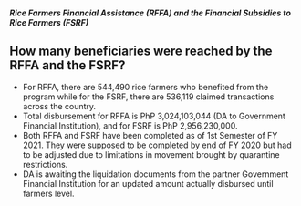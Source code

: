 ##### Rice Farmers Financial Assistance (RFFA) and the Financial Subsidies to Rice Farmers (FSRF)

## How many beneficiaries were reached by the RFFA and the FSRF?


 - For RFFA, there are 544,490 rice farmers who benefited from the program while for the FSRF, there are 536,119 claimed transactions across the country.
 - Total disbursement for RFFA is PhP 3,024,103,044 (DA to Government Financial Institution), and for FSRF is PhP 2,956,230,000.
 - Both RFFA  and FSRF have been completed as of 1st Semester of FY 2021. They were supposed to be completed by end of FY 2020 but had to be adjusted due to limitations in movement brought by quarantine restrictions.
 - DA is awaiting the liquidation documents from the partner Government Financial Institution for an updated amount actually disbursed until farmers level.
